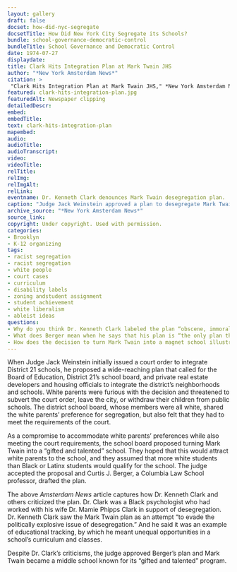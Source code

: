 ```yaml
--- 
layout: gallery
draft: false
docset: how-did-nyc-segregate
docsetTitle: How Did New York City Segregate its Schools?
bundle: school-governance-democratic-control
bundleTitle: School Governance and Democratic Control
date: 1974-07-27
displaydate: 
title: Clark Hits Integration Plan at Mark Twain JHS
author: "*New York Amsterdam News*"
citation: >
 "Clark Hits Integration Plan at Mark Twain JHS," *New York Amsterdam News*, in New York City Civil Rights History Project, Accessed: [Month Day, Year], https://nyccivilrightshistory.org/gallery/clark-hits-integration-plan.
featured: clark-hits-integration-plan.jpg
featuredAlt: Newspaper clipping
detailedDescr: 
embed: 
embedTitle: 
text: clark-hits-integration-plan
mapembed: 
audio: 
audioTitle: 
audioTranscript: 
video: 
videoTitle: 
relTitle: 
relImg: 
relImgAlt: 
relLink: 
eventname: Dr. Kenneth Clark denounces Mark Twain desegregation plan.
caption: "Judge Jack Weinstein approved a plan to desegregate Mark Twain Junior High School by making it a \"gifted and talented\" school to attract white students. Long-time desegregation advocate and psychologist Dr. Kenneth Clark denounced the proposed plan."
archive_source: "*New York Amsterdam News*"
source_link: 
copyright: Under copyright. Used with permission. 
categories: 
- Brooklyn
- K-12 organizing
tags: 
- racist segregation
- racist segregation
- white people
- court cases
- curriculum
- disability labels
- zoning andstudent assignment
- student achievement
- white liberalism
- ableist ideas
questions: 
- Why do you think Dr. Kenneth Clark labeled the plan “obscene, immoral, illegal, and unconstitutional”? Do you agree with his assessment?
- What does Berger mean when he says that his plan is “the only plan that can succeed”? Whose preferences did Berger have in mind? 
- How does the decision to turn Mark Twain into a magnet school illustrate who has power and how power works within the New York City school system? What has changed, or stayed the same, since the 1974 desegregation case at Mark Twain?
--- 
```


When Judge Jack Weinstein initially issued a court order to integrate District 21 schools, he proposed a wide-reaching plan that called for the Board of Education, District 21’s school board, and private real estate developers and housing officials to integrate the district’s neighborhoods and schools. White parents were furious with the decision and threatened to subvert the court order, leave the city, or withdraw their children from public schools. The district school board, whose members were all white, shared the white parents’ preference for segregation, but also felt that they had to meet the requirements of the court.

As a compromise to accommodate white parents’ preferences while also meeting the court requirements, the school board proposed turning Mark Twain into a “gifted and talented” school. They hoped that this would attract white parents to the school, and they assumed that more white students than Black or Latinx students would qualify for the school. The judge accepted the proposal and Curtis J. Berger, a Columbia Law School professor, drafted the plan.

The above *Amsterdam News* article captures how Dr. Kenneth Clark and others criticized the plan. Dr. Clark was a Black psychologist who had worked with his wife Dr. Mamie Phipps Clark in support of desegregation. Dr. Kenneth Clark saw the Mark Twain plan as an attempt “to evade the politically explosive issue of desegregation.” And he said it was an example of educational tracking, by which he meant unequal opportunities in a school’s curriculum and classes.

Despite Dr. Clark’s criticisms, the judge approved Berger’s plan and Mark Twain became a middle school known for its “gifted and talented” program.
